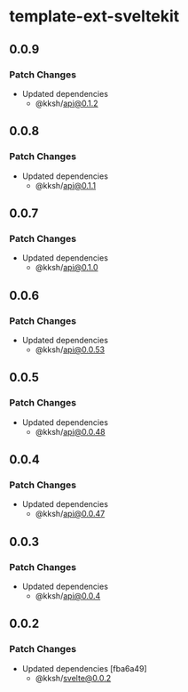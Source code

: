 # template-ext-sveltekit

## 0.0.9

### Patch Changes

- Updated dependencies
  - @kksh/api@0.1.2

## 0.0.8

### Patch Changes

- Updated dependencies
  - @kksh/api@0.1.1

## 0.0.7

### Patch Changes

- Updated dependencies
  - @kksh/api@0.1.0

## 0.0.6

### Patch Changes

- Updated dependencies
  - @kksh/api@0.0.53

## 0.0.5

### Patch Changes

- Updated dependencies
  - @kksh/api@0.0.48

## 0.0.4

### Patch Changes

- Updated dependencies
  - @kksh/api@0.0.47

## 0.0.3

### Patch Changes

- Updated dependencies
  - @kksh/api@0.0.4

## 0.0.2

### Patch Changes

- Updated dependencies [fba6a49]
  - @kksh/svelte@0.0.2
